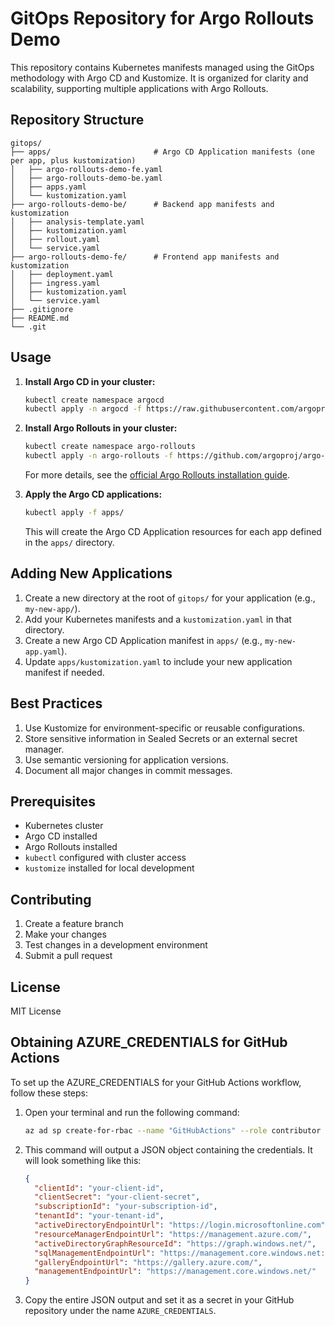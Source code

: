# GitOps Repository for Argo Rollouts Demo

This repository contains Kubernetes manifests managed using the GitOps methodology with Argo CD and Kustomize. It is organized for clarity and scalability, supporting multiple applications with Argo Rollouts.

## Repository Structure

```
gitops/
├── apps/                       # Argo CD Application manifests (one per app, plus kustomization)
│   ├── argo-rollouts-demo-fe.yaml
│   ├── argo-rollouts-demo-be.yaml
│   ├── apps.yaml
│   └── kustomization.yaml
├── argo-rollouts-demo-be/      # Backend app manifests and kustomization
│   ├── analysis-template.yaml
│   ├── kustomization.yaml
│   ├── rollout.yaml
│   └── service.yaml
├── argo-rollouts-demo-fe/      # Frontend app manifests and kustomization
│   ├── deployment.yaml
│   ├── ingress.yaml
│   ├── kustomization.yaml
│   └── service.yaml
├── .gitignore
├── README.md
└── .git
```

## Usage

1. **Install Argo CD in your cluster:**
   ```bash
   kubectl create namespace argocd
   kubectl apply -n argocd -f https://raw.githubusercontent.com/argoproj/argo-cd/stable/manifests/install.yaml
   ```

2. **Install Argo Rollouts in your cluster:**
   ```bash
   kubectl create namespace argo-rollouts
   kubectl apply -n argo-rollouts -f https://github.com/argoproj/argo-rollouts/releases/latest/download/install.yaml
   ```
   For more details, see the [official Argo Rollouts installation guide](https://argo-rollouts.readthedocs.io/en/stable/getting-started/).

3. **Apply the Argo CD applications:**
   ```bash
   kubectl apply -f apps/
   ```
   This will create the Argo CD Application resources for each app defined in the `apps/` directory.

## Adding New Applications

1. Create a new directory at the root of `gitops/` for your application (e.g., `my-new-app/`).
2. Add your Kubernetes manifests and a `kustomization.yaml` in that directory.
3. Create a new Argo CD Application manifest in `apps/` (e.g., `my-new-app.yaml`).
4. Update `apps/kustomization.yaml` to include your new application manifest if needed.

## Best Practices

1. Use Kustomize for environment-specific or reusable configurations.
2. Store sensitive information in Sealed Secrets or an external secret manager.
3. Use semantic versioning for application versions.
4. Document all major changes in commit messages.

## Prerequisites

- Kubernetes cluster
- Argo CD installed
- Argo Rollouts installed
- `kubectl` configured with cluster access
- `kustomize` installed for local development

## Contributing

1. Create a feature branch
2. Make your changes
3. Test changes in a development environment
4. Submit a pull request

## License

MIT License

## Obtaining AZURE_CREDENTIALS for GitHub Actions

To set up the AZURE_CREDENTIALS for your GitHub Actions workflow, follow these steps:

1. Open your terminal and run the following command:

   ```bash
   az ad sp create-for-rbac --name "GitHubActions" --role contributor --scopes /subscriptions/$(az account show --query id -o tsv) --sdk-auth
   ```

2. This command will output a JSON object containing the credentials. It will look something like this:

   ```json
   {
     "clientId": "your-client-id",
     "clientSecret": "your-client-secret",
     "subscriptionId": "your-subscription-id",
     "tenantId": "your-tenant-id",
     "activeDirectoryEndpointUrl": "https://login.microsoftonline.com",
     "resourceManagerEndpointUrl": "https://management.azure.com/",
     "activeDirectoryGraphResourceId": "https://graph.windows.net/",
     "sqlManagementEndpointUrl": "https://management.core.windows.net:8443/",
     "galleryEndpointUrl": "https://gallery.azure.com/",
     "managementEndpointUrl": "https://management.core.windows.net/"
   }
   ```

3. Copy the entire JSON output and set it as a secret in your GitHub repository under the name `AZURE_CREDENTIALS`.
